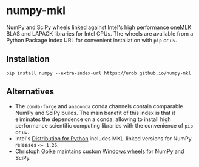 # numpy-mkl

NumPy and SciPy wheels linked against Intel's high performance
[oneMLK](https://www.intel.com/content/www/us/en/developer/tools/oneapi/onemkl.html)
BLAS and LAPACK libraries for Intel CPUs. The wheels are available from a Python Package
Index URL for convenient installation with `pip` or `uv`.

## Installation

```shell
pip install numpy --extra-index-url https://urob.github.io/numpy-mkl
```

## Alternatives

- The `conda-forge` and `anaconda` conda channels contain comparable NumPy and SciPy
  builds. The main benefit of this index is that it eliminates the dependence on a conda,
  allowing to install high performance scientific computing libraries with the convenience
  of `pip` or `uv`.
- Intel's [Distribution for
  Python](https://www.intel.com/content/www/us/en/developer/tools/oneapi/distribution-for-python.html)
  includes MKL-linked versions for NumPy releases `<= 1.26`.
- Christoph Golke maintains custom [Windows wheels](https://github.com/cgohlke/numpy-mkl-wheels) for
  NumPy and SciPy.
